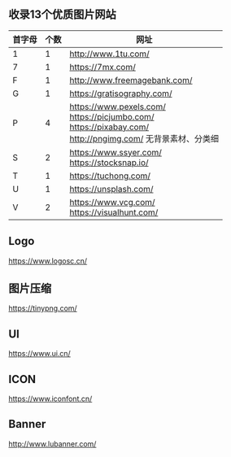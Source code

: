 ## 收录13个优质图片网站

首字母 | 个数 | 网址
---- | ---- | ---- 
1 | 1 | http://www.1tu.com/ <br> 
7 | 1 | https://7mx.com/ <br> 
F | 1 | http://www.freemagebank.com/ <br> 
G | 1 | https://gratisography.com/ <br> 
P | 4 | https://www.pexels.com/ <br> https://picjumbo.com/ <br> https://pixabay.com/ <br> http://pngimg.com/ 无背景素材、分类细 <br> 
S | 2 | https://www.ssyer.com/ <br> https://stocksnap.io/ <br> 
T | 1 | https://tuchong.com/ <br> 
U | 1 | https://unsplash.com/
V | 2 | https://www.vcg.com/ <br> https://visualhunt.com/ <br>


## Logo
https://www.logosc.cn/ <br>


## 图片压缩
https://tinypng.com/ <br>


## UI
https://www.ui.cn/ <br>

## ICON
https://www.iconfont.cn/ <br> 

## Banner
http://www.lubanner.com/ <br> 
